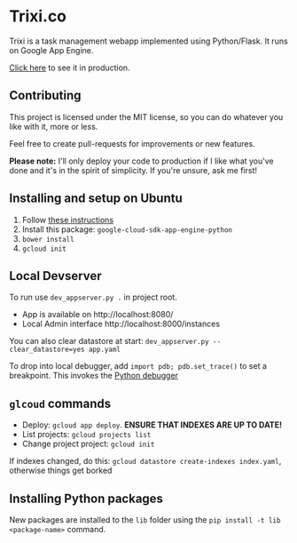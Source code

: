 # Trixi.co
Trixi is a task management webapp implemented using Python/Flask. It runs on Google App Engine.

[Click here](https://trixi.casparwre.de/) to see it in production.

## Contributing
This project is licensed under the MIT license, so you can do whatever you like with it, more or less.

Feel free to create pull-requests for improvements or new features.

**Please note:** I'll only deploy your code to production if I like what you've done and it's in the spirit of simplicity. If you're unsure, ask me first!



## Installing and setup on Ubuntu
1. Follow [these instructions](https://cloud.google.com/sdk/docs/#deb)
1. Install this package: `google-cloud-sdk-app-engine-python`
2. `bower install`
2. `gcloud init`


## Local Devserver
To run use `dev_appserver.py .` in project root.
* App is available on http://localhost:8080/
* Local Admin interface http://localhost:8000/instances

You can also clear datastore at start: `dev_appserver.py --clear_datastore=yes app.yaml`

To drop into local debugger, add `import pdb; pdb.set_trace()` to set a breakpoint.
This invokes the [Python debugger](https://docs.python.org/3/library/pdb.html)

## `glcoud` commands
* Deploy:  `gcloud app deploy`. **ENSURE THAT INDEXES ARE UP TO DATE!**
* List projects: `gcloud projects list`
* Change project project: `gcloud init`

If indexes changed, do this: `gcloud datastore create-indexes index.yaml`, otherwise things get borked

## Installing Python packages
New packages are installed to the `lib` folder using the `pip install -t lib <package-name>` command.
